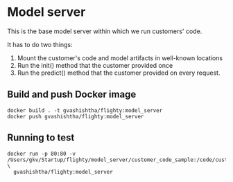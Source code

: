 # Model server

This is the base model server within which we run customers' code.

It has to do two things:
1. Mount the customer's code and model artifacts in well-known locations
1. Run the init() method that the customer provided once
1. Run the predict() method that the customer provided on every request.

## Build and push Docker image

```
docker build . -t gvashishtha/flighty:model_server
docker push gvashishtha/flighty:model_server
```

## Running to test

```
docker run -p 80:80 -v /Users/gkv/Startup/flighty/model_server/customer_code_sample:/code/customer_code \
  gvashishtha/flighty:model_server
```